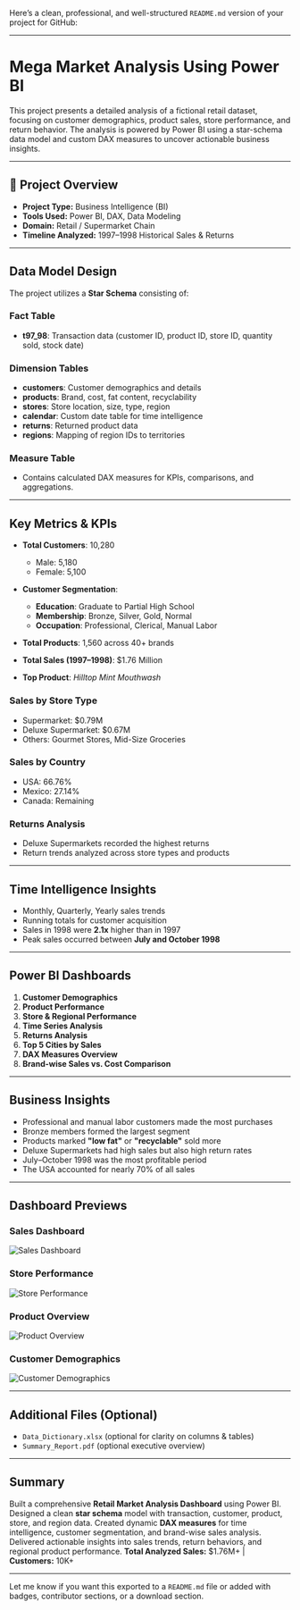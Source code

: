 Here’s a clean, professional, and well-structured `README.md` version of your project for GitHub:

---

# Mega Market Analysis Using Power BI

This project presents a detailed analysis of a fictional retail dataset, focusing on customer demographics, product sales, store performance, and return behavior. The analysis is powered by Power BI using a star-schema data model and custom DAX measures to uncover actionable business insights.

---

## 📁 Project Overview

* **Project Type:** Business Intelligence (BI)
* **Tools Used:** Power BI, DAX, Data Modeling
* **Domain:** Retail / Supermarket Chain
* **Timeline Analyzed:** 1997–1998 Historical Sales & Returns


---

##  Data Model Design

The project utilizes a **Star Schema** consisting of:

### Fact Table

* **t97\_98**: Transaction data (customer ID, product ID, store ID, quantity sold, stock date)

### Dimension Tables

* **customers**: Customer demographics and details
* **products**: Brand, cost, fat content, recyclability
* **stores**: Store location, size, type, region
* **calendar**: Custom date table for time intelligence
* **returns**: Returned product data
* **regions**: Mapping of region IDs to territories

### Measure Table

* Contains calculated DAX measures for KPIs, comparisons, and aggregations.

---

##  Key Metrics & KPIs

* **Total Customers**: 10,280

  * Male: 5,180
  * Female: 5,100

* **Customer Segmentation**:

  * **Education**: Graduate to Partial High School
  * **Membership**: Bronze, Silver, Gold, Normal
  * **Occupation**: Professional, Clerical, Manual Labor

* **Total Products**: 1,560 across 40+ brands

* **Total Sales (1997–1998)**: \$1.76 Million

* **Top Product**: *Hilltop Mint Mouthwash*

### Sales by Store Type

* Supermarket: \$0.79M
* Deluxe Supermarket: \$0.67M
* Others: Gourmet Stores, Mid-Size Groceries

### Sales by Country

* USA: 66.76%
* Mexico: 27.14%
* Canada: Remaining

### Returns Analysis

* Deluxe Supermarkets recorded the highest returns
* Return trends analyzed across store types and products

---

##  Time Intelligence Insights

* Monthly, Quarterly, Yearly sales trends
* Running totals for customer acquisition
* Sales in 1998 were **2.1x** higher than in 1997
* Peak sales occurred between **July and October 1998**

---

##  Power BI Dashboards

1. **Customer Demographics**
2. **Product Performance**
3. **Store & Regional Performance**
4. **Time Series Analysis**
5. **Returns Analysis**
6. **Top 5 Cities by Sales**
7. **DAX Measures Overview**
8. **Brand-wise Sales vs. Cost Comparison**

---

##  Business Insights

* Professional and manual labor customers made the most purchases
* Bronze members formed the largest segment
* Products marked **"low fat"** or **"recyclable"** sold more
* Deluxe Supermarkets had high sales but also high return rates
* July–October 1998 was the most profitable period
* The USA accounted for nearly 70% of all sales

---

##  Dashboard Previews

### Sales Dashboard

![Sales Dashboard](https://github.com/user-attachments/assets/d432d098-33f5-441f-952a-b29c95232051)

### Store Performance

![Store Performance](https://github.com/user-attachments/assets/e29cfaa2-39df-45b1-ace0-be5abdb2305d)

### Product Overview

![Product Overview](https://github.com/user-attachments/assets/7e681383-f3a5-4a9f-b119-614cce8d9d15)

### Customer Demographics

![Customer Demographics](https://github.com/user-attachments/assets/b5be9338-a858-4d3d-af65-e67d854a5af9)

---

##  Additional Files (Optional)

* `Data_Dictionary.xlsx` (optional for clarity on columns & tables)
* `Summary_Report.pdf` (optional executive overview)

---

##  Summary 

Built a comprehensive **Retail Market Analysis Dashboard** using Power BI. Designed a clean **star schema** model with transaction, customer, product, store, and region data. Created dynamic **DAX measures** for time intelligence, customer segmentation, and brand-wise sales analysis. Delivered actionable insights into sales trends, return behaviors, and regional product performance.
**Total Analyzed Sales:** \$1.76M+ | **Customers:** 10K+

---

Let me know if you want this exported to a `README.md` file or added with badges, contributor sections, or a download section.
